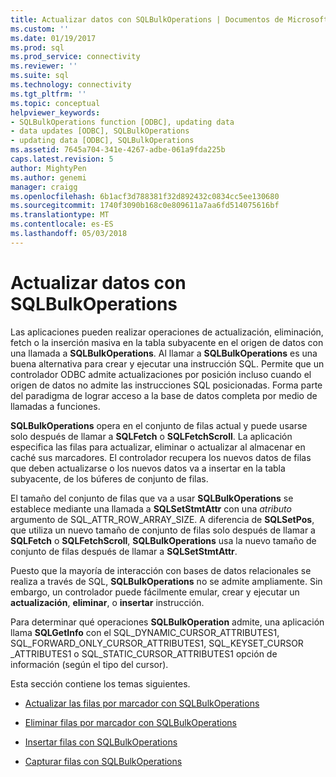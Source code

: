 ```yaml
---
title: Actualizar datos con SQLBulkOperations | Documentos de Microsoft
ms.custom: ''
ms.date: 01/19/2017
ms.prod: sql
ms.prod_service: connectivity
ms.reviewer: ''
ms.suite: sql
ms.technology: connectivity
ms.tgt_pltfrm: ''
ms.topic: conceptual
helpviewer_keywords:
- SQLBulkOperations function [ODBC], updating data
- data updates [ODBC], SQLBulkOperations
- updating data [ODBC], SQLBulkOperations
ms.assetid: 7645a704-341e-4267-adbe-061a9fda225b
caps.latest.revision: 5
author: MightyPen
ms.author: genemi
manager: craigg
ms.openlocfilehash: 6b1acf3d788381f32d892432c0834cc5ee130680
ms.sourcegitcommit: 1740f3090b168c0e809611a7aa6fd514075616bf
ms.translationtype: MT
ms.contentlocale: es-ES
ms.lasthandoff: 05/03/2018
---
```

# <a name="updating-data-with-sqlbulkoperations"></a>Actualizar datos con SQLBulkOperations
Las aplicaciones pueden realizar operaciones de actualización, eliminación, fetch o la inserción masiva en la tabla subyacente en el origen de datos con una llamada a **SQLBulkOperations**. Al llamar a **SQLBulkOperations** es una buena alternativa para crear y ejecutar una instrucción SQL. Permite que un controlador ODBC admite actualizaciones por posición incluso cuando el origen de datos no admite las instrucciones SQL posicionadas. Forma parte del paradigma de lograr acceso a la base de datos completa por medio de llamadas a funciones.  
  
 **SQLBulkOperations** opera en el conjunto de filas actual y puede usarse solo después de llamar a **SQLFetch** o **SQLFetchScroll**. La aplicación especifica las filas para actualizar, eliminar o actualizar al almacenar en caché sus marcadores. El controlador recupera los nuevos datos de filas que deben actualizarse o los nuevos datos va a insertar en la tabla subyacente, de los búferes de conjunto de filas.  
  
 El tamaño del conjunto de filas que va a usar **SQLBulkOperations** se establece mediante una llamada a **SQLSetStmtAttr** con una *atributo* argumento de SQL_ATTR_ROW_ARRAY_SIZE. A diferencia de **SQLSetPos**, que utiliza un nuevo tamaño de conjunto de filas solo después de llamar a **SQLFetch** o **SQLFetchScroll**, **SQLBulkOperations** usa la nuevo tamaño de conjunto de filas después de llamar a **SQLSetStmtAttr**.  
  
 Puesto que la mayoría de interacción con bases de datos relacionales se realiza a través de SQL, **SQLBulkOperations** no se admite ampliamente. Sin embargo, un controlador puede fácilmente emular, crear y ejecutar un **actualización**, **eliminar**, o **insertar** instrucción.  
  
 Para determinar qué operaciones **SQLBulkOperation** admite, una aplicación llama **SQLGetInfo** con el SQL_DYNAMIC_CURSOR_ATTRIBUTES1, SQL_FORWARD_ONLY_CURSOR_ATTRIBUTES1, SQL_KEYSET_CURSOR _ATTRIBUTES1 o SQL_STATIC_CURSOR_ATTRIBUTES1 opción de información (según el tipo del cursor).  
  
 Esta sección contiene los temas siguientes.  
  
-   [Actualizar las filas por marcador con SQLBulkOperations](../../../odbc/reference/develop-app/updating-rows-by-bookmark-with-sqlbulkoperations.md)  
  
-   [Eliminar filas por marcador con SQLBulkOperations](../../../odbc/reference/develop-app/deleting-rows-by-bookmark-with-sqlbulkoperations.md)  
  
-   [Insertar filas con SQLBulkOperations](../../../odbc/reference/develop-app/inserting-rows-with-sqlbulkoperations.md)  
  
-   [Capturar filas con SQLBulkOperations](../../../odbc/reference/develop-app/fetching-rows-with-sqlbulkoperations.md)
